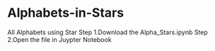# Alphabets-in-Stars
All Alphabets using Star
Step 1.Download the Alpha_Stars.ipynb 
Step 2.Open the file in Juypter Notebook
